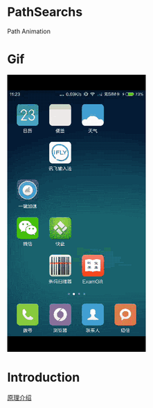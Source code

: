 # PathSearchs
Path Animation

Gif
====
![](https://github.com/vvinner/PathSearchs/blob/master/screen/2017-02-23%2013_38_10.gif)

Introduction
====
[原理介绍](http://blog.csdn.net/dqmj2/article/details/56670162) 
